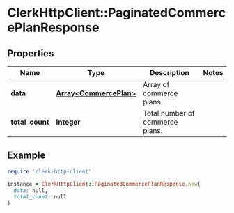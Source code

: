 # ClerkHttpClient::PaginatedCommercePlanResponse

## Properties

| Name | Type | Description | Notes |
| ---- | ---- | ----------- | ----- |
| **data** | [**Array&lt;CommercePlan&gt;**](CommercePlan.md) | Array of commerce plans. |  |
| **total_count** | **Integer** | Total number of commerce plans. |  |

## Example

```ruby
require 'clerk-http-client'

instance = ClerkHttpClient::PaginatedCommercePlanResponse.new(
  data: null,
  total_count: null
)
```


